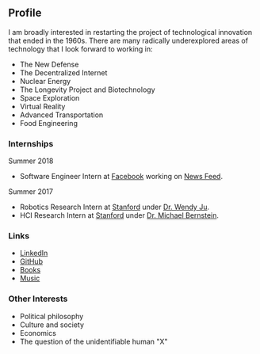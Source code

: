 ## Profile
I am broadly interested in restarting the project of technological innovation that ended in the 1960s. 
There are many radically underexplored areas of technology that I look forward to working in:
* The New Defense
* The Decentralized Internet
* Nuclear Energy
* The Longevity Project and Biotechnology
* Space Exploration
* Virtual Reality
* Advanced Transportation
* Food Engineering

### Internships
Summer 2018
* Software Engineer Intern at [Facebook](https://www.facebook.com) working on [News Feed](https://www.facebook.com/zuck/posts/10104445245963251).

Summer 2017
* Robotics Research Intern at [Stanford](https://www.stanford.edu/) under [Dr. Wendy Ju](http://wendyju.com/).
* HCI Research Intern at [Stanford](https://www.stanford.edu/) under [Dr. Michael Bernstein](https://hci.stanford.edu/msb/).

### Links
* [LinkedIn](https://linkedin.com/in/abhayvenkatesh)
* [GitHub](https://github.com/abhay-venkatesh)
* [Books](https://bookshelf.website/abhay/mixes/ul2b5/General-and-Surprising)
* [Music](https://www.last.fm/user/abhayvenkatesh)

### Other Interests
* Political philosophy
* Culture and society
* Economics
* The question of the unidentifiable human "X"
